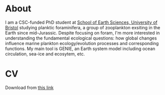 
# About
I am a CSC-funded PhD student at [School of Earth Sciences, University of Bristol](http://www.bristol.ac.uk/earthsciences/) studying planktic foraminifera, a group of zooplankton exsiting in the Earth since mid-Jurassic. Despite focusing on foram, I'm more interested in understanding the fundamental ecological questions: how global changes influence marine plankton ecology/evolution processes and corresponding functions. My main tool is GENIE, an Earth system model including ocean circulation, sea-ice and ecosytem, etc.

# CV
Download from [this link](CV.pdf)
